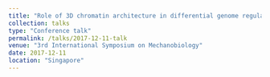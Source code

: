 ```yaml
---
title: "Role of 3D chromatin architecture in differential genome regulation"
collection: talks
type: "Conference talk"
permalink: /talks/2017-12-11-talk
venue: "3rd International Symposium on Mechanobiology"
date: 2017-12-11
location: "Singapore"
---
```

